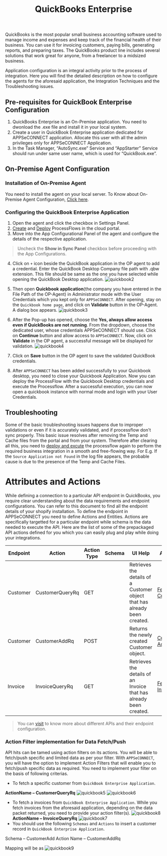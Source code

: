 ﻿---
title: "QuickBooks Enterprise"
toc: true
description: "Steps to configure QuickBook Enterprise Application in APPSeCONNECT"
keywords: "Configuring the QuickBook Enterprise Application, quickBook enterprise application"
tag: developers
category: "Connectors"
menus: 
    applicationconnector :
        title: "QuickBooks Enterprise"
        weight: 10
        icon: fa fa-file-word-o
        identifier: quickbookconnector
---

QuickBooks is the most popular small business accounting software used to manage income and expenses and keep track of 
the financial health of their business. You can use it for invoicing customers, paying bills, generating reports, 
and preparing taxes. The QuickBooks product line includes several solutions that work great for anyone, 
from a freelancer to a midsized business.

Application configuration is an integral activity prior to the process of integration. 
Here you will find the detailed description on how to configure the agents for the aforesaid application, 
the Integration Techniques and the Troubleshooting issues. 

## Pre-requisites for QuickBook Enterprise Configuration

1. QuickBooks Enterprise is an On-Premise application. You need to dwonload the .exe file and install it in your local system.  
2. Create a user in QuickBook Enterprise application dedicated for APPSeCONNECT application. 
Allocate this user with all the admin privileges only for APPSeCONNECT Application.   
3. In the Task Manager, “AutoSync.exe” Service and “AppStarter” Service should run under same user name, 
which is used for “QuickBook.exe”. 

## On-Premise Agent Configuration 

### Installation of On-Premise Agent

You need to install the agent on your local server. To Know about On-Premise Agent Configuration, [Click here](/deployment/Deployment-Configuration/#on-premise-agent-configuration).   

### Configuring the QuickBook Enterprise Application

1. Open the agent and click the checkbox in Settings Panel.   
2. [Create](/getting%20started/create-your-first-processflow/) and [Deploy](/processflow/deploying-and-executing-processflow/#deploying-processflows-to-environment) ProcessFlows in the cloud portal.  
3. Move into the  App Configurational Panel of the agent and configure the details of the respective application. 
>Uncheck the **Show in Sync Panel** checkbox before proceeding with the App Configurations.    

4. Click on `+` icon beside the QuickBook application in the OP agent to add a credential. Enter the  QuickBook 
Desktop Company file path with .qbw extension. This file should be same as the one you have selected while opening 
the QuickBook Desktop application.
![quickbook2](/staticfiles/connectors/media/application-connector/quickbook2.png)

5. Then open **Quickbook application**(the company you have entered in the File Path of the OP-Agent) in Administrator mode with the User Credentials which you kept only for `APPSeCONNECT`. 
After opening, stay on the `Quickbook home page`, and click on **Validate** button in the OP-Agent. 
A dialog box appears.
![quickbook3](/staticfiles/connectors/media/application-connector/quickbook3.png)

6. After the Pop-up has opened, choose the **Yes, always allow access even if QuickBooks are not running**. 
From the dropdown, choose the dedicated user, whose credentials APPSeCONNECT should use. 
Click on **Continue** button and allow access to `APPSeCONNECT`. 
Now, click on **Validate** in the OP agent, a successful message will be displayed for validation.
![quickbook4](/staticfiles/connectors/media/application-connector/quickbook4.png)

7. Click on **Save** button in the OP agent to save the validated QuickBook credentials.  

8. After `APPSeCONNECT` has been added successfully to your Quickbook desktop, you need to close your Quickbook Application. 
Now you can deploy the ProcessFlow with the Quickbook Desktop credentials and execute the Processflow. 
After a successful execution, you can now open a quickbook instance with normal mode and 
login with your User Credentials.

## Troubleshooting

Some of the basic troubleshooting issues happens due to improper validations or even if it is accurately validated, and if processflow don't sync properly. 
This basic issue resolves after removing the Temp and Cache files from the portal and from your system. 
Therefore after clearing all this, you need to [deploy and excute](/processflow/deploying-and-executing-processflow/) the processflow again to perform the required business integration in a smooth and free-flowing way. 
For E.g. If the `Source Application not Found` in the log file appears, the probable cause is due to the presence of the 
Temp and Cache Files.

# Attributes and Actions

While defining a connection to a particular API endpoint in QuickBooks, you require clear understanding about the data requirements 
and endpoint configurations. You can refer to this document to find all the endpoint details of your shopify installation. 
To define the endpoint in APPSeCONNECT you need to define Actions and Entities. Actions are specifically targetted for a particular 
endpoint while schema is the data needed to execute the API. Here are the list of some of the prepackaged API actions defined 
for you which you can easily plug and play while doing your integrations. 

|Endpoint|Action|Action Type|Schema|UI Help|API Help|
|---|-----|---|---|------|-----|
|Customer|CustomerQueryRq|GET||Retrieves the details of a Customer object that has already been created.|[Fetch Customers](https://developer.intuit.com/app/developer/qbo/docs/api/accounting/most-commonly-used/customer#read-a-customer)|
|Customer|CustomerAddRq|POST||Returns the newly created Customer object.|[Customer Add](https://developer.intuit.com/app/developer/qbo/docs/api/accounting/most-commonly-used/customer#read-a-customer)|
|Invoice|InvoiceQueryRq|GET||Retrieves the details of an Invoice that has already been created.|[Fetch Invoice](https://developer.intuit.com/app/developer/qbo/docs/api/accounting/most-commonly-used/invoice#read-an-invoice)|

> You can [visit](https://developer.intuit.com/app/developer/qbo/docs/api/accounting/all-entities/account) to know more about different APIs and their endpoint configuration.

### Action Filter implementation for Data Fetch/Push

API hits can be tamed using action filters on its actions. You will be able to fetch/push specific and limited data as per your filter. 
With `APPSeCONNECT`, you will have the option to implement Action Filters that will enable you to fetch/push specific data 
as required. You need to implement your filter on the basis of following criterias. 

- To fetch a specific customer from `QuickBook Enterprise Application`. 

**ActionName – CustomerQueryRq**
![quickbook5](/staticfiles/connectors/media/application-connector/quickbook5.png)
![quickbook6](/staticfiles/connectors/media/application-connector/quickbook6.png)
- To fetch a invoices from `QuickBook Enterprise Application`. While you fetch invoices from the aforesaid application, depending on the data packet returned, you need to provide your action filter(s). 
![quickbook8](/staticfiles/connectors/media/application-connector/quickbook8.png)
**ActionName – InvoiceQueryRq**
![quickbook7](/staticfiles/connectors/media/application-connector/quickbook7.png)
- You should use the following `Schemas` and `Actions` to insert a customer record in `QuickBook Enterprise Application`.  

Schema – CustomerAdd 
Action Name – CustomerAddRq

Mapping will be as
![quickbook9](/staticfiles/connectors/media/application-connector/quickbook9.png)


